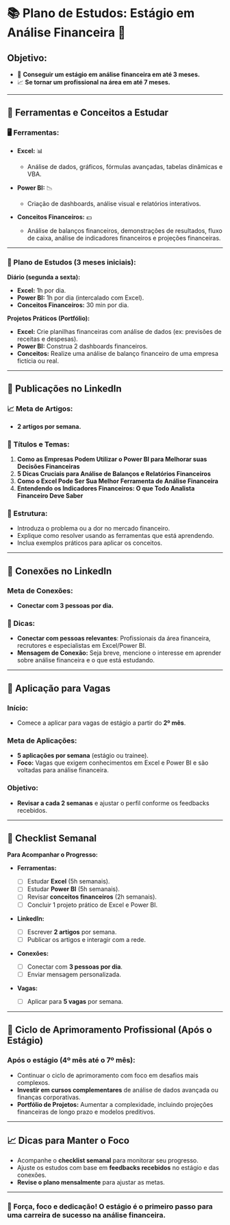 # 📚 **Plano de Estudos: Estágio em Análise Financeira** 💼

## **Objetivo:**

* 🚀 **Conseguir um estágio em análise financeira em até 3 meses.**
* 📈 **Se tornar um profissional na área em até 7 meses.**

---

## **🔧 Ferramentas e Conceitos a Estudar**

### **🖥️ Ferramentas:**

* **Excel:** 📊

  * Análise de dados, gráficos, fórmulas avançadas, tabelas dinâmicas e VBA.
* **Power BI:** 📉

  * Criação de dashboards, análise visual e relatórios interativos.
* **Conceitos Financeiros:** 💵

  * Análise de balanços financeiros, demonstrações de resultados, fluxo de caixa, análise de indicadores financeiros e projeções financeiras.

---

### **📅 Plano de Estudos (3 meses iniciais):**

**Diário (segunda a sexta):**

* **Excel:** 1h por dia.
* **Power BI:** 1h por dia (intercalado com Excel).
* **Conceitos Financeiros:** 30 min por dia.

**Projetos Práticos (Portfólio):**

* **Excel:** Crie planilhas financeiras com análise de dados (ex: previsões de receitas e despesas).
* **Power BI:** Construa 2 dashboards financeiros.
* **Conceitos:** Realize uma análise de balanço financeiro de uma empresa fictícia ou real.

---

## **📝 Publicações no LinkedIn**

### **📈 Meta de Artigos:**

* **2 artigos por semana.**

### **📝 Títulos e Temas:**

1. **Como as Empresas Podem Utilizar o Power BI para Melhorar suas Decisões Financeiras**
2. **5 Dicas Cruciais para Análise de Balanços e Relatórios Financeiros**
3. **Como o Excel Pode Ser Sua Melhor Ferramenta de Análise Financeira**
4. **Entendendo os Indicadores Financeiros: O que Todo Analista Financeiro Deve Saber**

### **🌟 Estrutura:**

* Introduza o problema ou a dor no mercado financeiro.
* Explique como resolver usando as ferramentas que está aprendendo.
* Inclua exemplos práticos para aplicar os conceitos.

---

## **🔗 Conexões no LinkedIn**

### **Meta de Conexões:**

* **Conectar com 3 pessoas por dia.**

### **💬 Dicas:**

* **Conectar com pessoas relevantes**: Profissionais da área financeira, recrutores e especialistas em Excel/Power BI.
* **Mensagem de Conexão:** Seja breve, mencione o interesse em aprender sobre análise financeira e o que está estudando.

---

## **📑 Aplicação para Vagas**

### **Início:**

* Comece a aplicar para vagas de estágio a partir do **2º mês**.

### **Meta de Aplicações:**

* **5 aplicações por semana** (estágio ou trainee).
* **Foco:** Vagas que exigem conhecimentos em Excel e Power BI e são voltadas para análise financeira.

### **Objetivo:**

* **Revisar a cada 2 semanas** e ajustar o perfil conforme os feedbacks recebidos.

---

## **📅 Checklist Semanal**

**Para Acompanhar o Progresso:**

* **Ferramentas:**

  * [ ] Estudar **Excel** (5h semanais).
  * [ ] Estudar **Power BI** (5h semanais).
  * [ ] Revisar **conceitos financeiros** (2h semanais).
  * [ ] Concluir 1 projeto prático de Excel e Power BI.

* **LinkedIn:**

  * [ ] Escrever **2 artigos** por semana.
  * [ ] Publicar os artigos e interagir com a rede.

* **Conexões:**

  * [ ] Conectar com **3 pessoas por dia**.
  * [ ] Enviar mensagem personalizada.

* **Vagas:**

  * [ ] Aplicar para **5 vagas** por semana.

---

## **📆 Ciclo de Aprimoramento Profissional (Após o Estágio)**

### **Após o estágio (4º mês até o 7º mês):**

* Continuar o ciclo de aprimoramento com foco em desafios mais complexos.
* **Investir em cursos complementares** de análise de dados avançada ou finanças corporativas.
* **Portfólio de Projetos:** Aumentar a complexidade, incluindo projeções financeiras de longo prazo e modelos preditivos.

---

## **📈 Dicas para Manter o Foco**

* Acompanhe o **checklist semanal** para monitorar seu progresso.
* Ajuste os estudos com base em **feedbacks recebidos** no estágio e das conexões.
* **Revise o plano mensalmente** para ajustar as metas.

---

### **💪 Força, foco e dedicação! O estágio é o primeiro passo para uma carreira de sucesso na análise financeira.**

